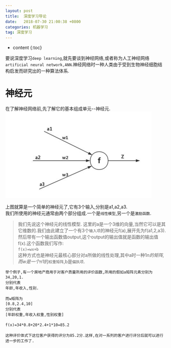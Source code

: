 ```yaml
---
layout: post
title:  深度学习导论
date:   2018-07-30 21:00:38 +0800
categories: 机器学习
tag: 深度学习
---
```



* content
{:toc}

要说深度学习`deep learning`,就先要谈到神经网络,或者称为人工神经网络`artificial neural network,ANN`.神经网络时一种人类由于受到生物神经细胞结构启发而研究出的一种算法体系.

神经元
======
在了解神经网络前,先了解它的基本组成单元--神经元.
![神经元](/styles/images/神经元.jpeg)  

上图就算是一个简单的神经元了,它有3个输入,分别是a1,a2,a3.  
我们所使用的神经元通常由两个部分组成.一个是`线性模型`,另一个是`激励函数`.

>我们先说这个神经元的线性模型.
这里的a是一个3维的向量,当然它可以是其它维数的.我们由此建立了一个有3个`输入项`的神经元f(a),展开先为f(a1,2,a3).然后带有一个输出函数值output,这个output的输出值就是函数的输出值f(x).这个函数我们写作:  
`f(x)=wx+b`  
这种方式也是神经元最核心部分对a所做的线性处理,其中a时一种1*n的矩阵,而w是一个n*1的`权重矩阵`,b是`偏执项`.

    举个例子,有一个房地产商用于对客户质量所用的评价函数,所用的假如a矩阵元素分别为  
    34,20,1.  
    分别代表  
    年龄,年收入,性别.  
    
    而w矩阵为  
    [0.8,2.4,10]  
    分别代表  
    [年龄权重,年收入权重,性别权重]    

    f(x)=34*0.8+20*2.4+1*10=85.2  

    这种评价体式下这位客户获得的评分为85.2分.这样,在对一系列的客户进行评分后就可以进行进一步的工作了.
